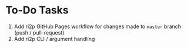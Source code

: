 # To-Do Tasks

1. Add ri2p GitHub Pages workflow for changes made to `master` branch (push / pull-request)
2. Add ri2p CLI / argument handling

